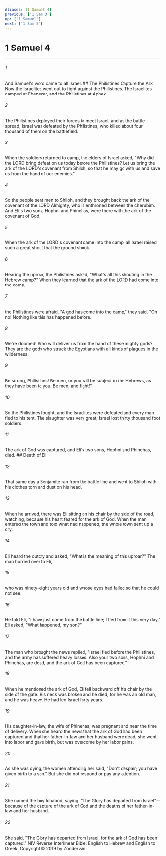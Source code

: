 ```yaml
---
Aliases: [1 Samuel 4]
previous: ['1 Sam 3']
up: ['1 Samuel']
next: ['1 Sam 5']
---
```

# 1 Samuel 4

***


###### 1 
And Samuel's word came to all Israel. ## The Philistines Capture the Ark Now the Israelites went out to fight against the Philistines. The Israelites camped at Ebenezer, and the Philistines at Aphek. 

###### 2 
The Philistines deployed their forces to meet Israel, and as the battle spread, Israel was defeated by the Philistines, who killed about four thousand of them on the battlefield. 

###### 3 
When the soldiers returned to camp, the elders of Israel asked, "Why did the LORD bring defeat on us today before the Philistines? Let us bring the ark of the LORD's covenant from Shiloh, so that he may go with us and save us from the hand of our enemies." 

###### 4 
So the people sent men to Shiloh, and they brought back the ark of the covenant of the LORD Almighty, who is enthroned between the cherubim. And Eli's two sons, Hophni and Phinehas, were there with the ark of the covenant of God. 

###### 5 
When the ark of the LORD's covenant came into the camp, all Israel raised such a great shout that the ground shook. 

###### 6 
Hearing the uproar, the Philistines asked, "What's all this shouting in the Hebrew camp?" When they learned that the ark of the LORD had come into the camp, 

###### 7 
the Philistines were afraid. "A god has come into the camp," they said. "Oh no! Nothing like this has happened before. 

###### 8 
We're doomed! Who will deliver us from the hand of these mighty gods? They are the gods who struck the Egyptians with all kinds of plagues in the wilderness. 

###### 9 
Be strong, Philistines! Be men, or you will be subject to the Hebrews, as they have been to you. Be men, and fight!" 

###### 10 
So the Philistines fought, and the Israelites were defeated and every man fled to his tent. The slaughter was very great; Israel lost thirty thousand foot soldiers. 

###### 11 
The ark of God was captured, and Eli's two sons, Hophni and Phinehas, died. ## Death of Eli 

###### 12 
That same day a Benjamite ran from the battle line and went to Shiloh with his clothes torn and dust on his head. 

###### 13 
When he arrived, there was Eli sitting on his chair by the side of the road, watching, because his heart feared for the ark of God. When the man entered the town and told what had happened, the whole town sent up a cry. 

###### 14 
Eli heard the outcry and asked, "What is the meaning of this uproar?" The man hurried over to Eli, 

###### 15 
who was ninety-eight years old and whose eyes had failed so that he could not see. 

###### 16 
He told Eli, "I have just come from the battle line; I fled from it this very day." Eli asked, "What happened, my son?" 

###### 17 
The man who brought the news replied, "Israel fled before the Philistines, and the army has suffered heavy losses. Also your two sons, Hophni and Phinehas, are dead, and the ark of God has been captured." 

###### 18 
When he mentioned the ark of God, Eli fell backward off his chair by the side of the gate. His neck was broken and he died, for he was an old man, and he was heavy. He had led Israel forty years. 

###### 19 
His daughter-in-law, the wife of Phinehas, was pregnant and near the time of delivery. When she heard the news that the ark of God had been captured and that her father-in-law and her husband were dead, she went into labor and gave birth, but was overcome by her labor pains. 

###### 20 
As she was dying, the women attending her said, "Don't despair; you have given birth to a son." But she did not respond or pay any attention. 

###### 21 
She named the boy Ichabod, saying, "The Glory has departed from Israel"--because of the capture of the ark of God and the deaths of her father-in-law and her husband. 

###### 22 
She said, "The Glory has departed from Israel, for the ark of God has been captured." NIV Reverse Interlinear Bible: English to Hebrew and English to Greek. Copyright © 2019 by Zondervan.
